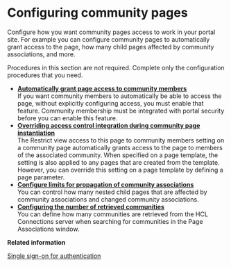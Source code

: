 # Configuring community pages

Configure how you want community pages access to work in your portal site. For example you can configure community pages to automatically grant access to the page, how many child pages affected by community associations, and more.

Procedures in this section are not required. Complete only the configuration procedures that you need.

-   **[Automatically grant page access to community members](../admin-system/commpages_delegate_access.md)**  
If you want community members to automatically be able to access the page, without explicitly configuring access, you must enable that feature. Community membership must be integrated with portal security before you can enable this feature.
-   **[Overriding access control integration during community page instantiation](../admin-system/commpages_create_mapping_overac.md)**  
The Restrict view access to this page to community members setting on a community page automatically grants access to the page to members of the associated community. When specified on a page template, the setting is also applied to any pages that are created from the template. However, you can override this setting on a page template by defining a page parameter.
-   **[Configure limits for propagation of community associations](../admin-system/commpages_limitpropagation.md)**  
You can control how many nested child pages that are affected by community associations and changed community associations.
-   **[Configuring the number of retrieved communities](../admin-system/commpages_picker_size.md)**  
You can define how many communities are retrieved from the HCL Connections server when searching for communities in the Page Associations window.


**Related information**  


[Single sign-on for authentication](https://www.ibm.com/docs/en/SSAW57_8.5.5/com.ibm.websphere.nd.doc/ae/csec_ssovo.html)

